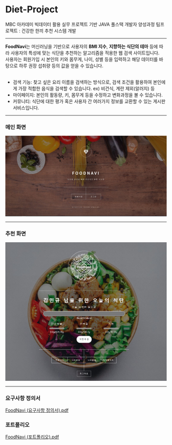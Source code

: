# Diet-Project
MBC 아카데미 빅데이터 활용 실무 프로젝트 기반 JAVA 풀스택 개발자 양성과정 팀프로젝트 : 건강한 한끼 추천 시스템 개발
<hr>
<span style='color🌲'><strong>FoodNavi</strong></span>는 머신러닝을 기반으로 사용자의 <strong>BMI 지수</strong>, <strong>지향하는 식단의 테마</strong> 등에 따라 사용자의 특성에 맞는 식단을 추천하는 알고리즘을 적용한 웹 검색 사이트입니다.<br>
사용자는 회원가입 시 본인의 키와 몸무게, 나이, 성별 등을 입력하고 해당 데이터를 바탕으로 하루 권장 섭취량 등의 값을 얻을 수 있습니다.<br><br>

<ul>
  <li>검색 기능: 찾고 싶은 요리 이름을 검색하는 방식으로, 검색 조건을 활용하여 본인에게 가장 적합한 음식을 검색할 수 있습니다. ex) 비건식, 계란 제외(알러지) 등</li>
  <li>마이페이지: 본인의 활동량, 키, 몸무게 등을 수정하고 변화과정을 볼 수 있습니다.</li>
  <li>커뮤니티: 식단에 대한 평가 혹은 사용자 간 여러가지 정보를 교환할 수 있는 게시판 서비스입니다.</li>
</ul>
<hr>

### 메인 화면
![index](https://github.com/Sangho-Do/FoodNavi/blob/main/main_preview.jpg)

<hr>

### 추천 화면
![푸드내비추천](https://github.com/Sangho-Do/FoodNavi/blob/main/recommend_preview.jpg)

<hr>

### 요구사항 정의서
[FoodNavi (요구사항 정의서).pdf](https://github.com/user-attachments/files/16085802/FoodNavi.pdf)


### 포트폴리오
[FoodNavi (포트폴리오).pdf](https://github.com/user-attachments/files/16085804/FoodNavi.pdf)



